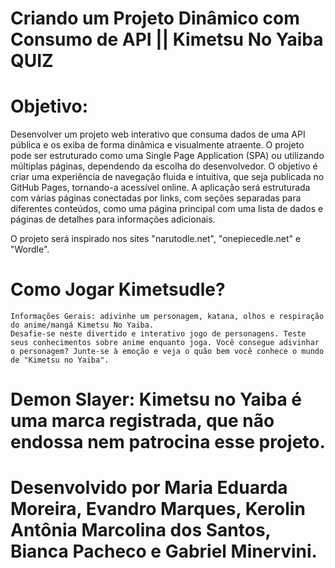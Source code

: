 # Criando um Projeto Dinâmico com Consumo de API || Kimetsu No Yaiba QUIZ

# Objetivo: 
Desenvolver um projeto web interativo que consuma dados de uma API pública e os exiba de forma dinâmica e visualmente atraente. O projeto pode ser estruturado como uma Single Page Application (SPA) ou utilizando múltiplas páginas, dependendo da escolha do desenvolvedor. O objetivo é criar uma experiência de navegação fluida e intuitiva, que seja publicada no GitHub Pages, tornando-a acessível online. 
A aplicação será estruturada com várias páginas conectadas por links, com seções separadas para diferentes conteúdos, como uma página principal com uma lista de dados e páginas de detalhes para informações adicionais. 

O projeto será inspirado nos sites "narutodle.net", "onepiecedle.net" e "Wordle".


# Como Jogar Kimetsudle?
    Informações Gerais: adivinhe um personagem, katana, olhos e respiração do anime/mangá Kimetsu No Yaiba.
    Desafie-se neste divertido e interativo jogo de personagens. Teste seus conhecimentos sobre anime enquanto joga. Você consegue adivinhar o personagem? Junte-se à emoção e veja o quão bem você conhece o mundo de "Kimetsu no Yaiba".











# Demon Slayer: Kimetsu no Yaiba é uma marca registrada, que não endossa nem patrocina esse projeto.

# Desenvolvido por Maria Eduarda Moreira, Evandro Marques, Kerolin Antônia Marcolina dos Santos, Bianca Pacheco e Gabriel Minervini.
